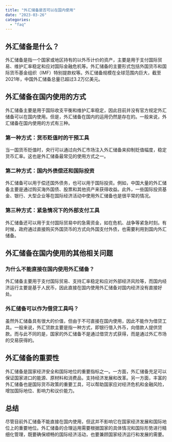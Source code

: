 ```yaml
---
title: "外汇储备是否可以在国内使用"
date: "2023-03-26"
categories: 
  - "faq"
---
```


## 外汇储备是什么？

外汇储备是指一个国家或地区持有的以外币计价的资产，主要是用于支付国际贸易、维护汇率稳定和应对国际金融危机等。外汇储备的主要形式包括外国货币和国际货币基金组织（IMF）特别提款权等。外汇储备规模在全球范围内巨大，截至2021年，中国外汇储备总量已超过3.2万亿美元。

## 外汇储备在国内使用的方式

外汇储备主要是用于国际收支平衡和维护汇率稳定，因此目前并没有官方规定外汇储备可以在国内使用。但是，外汇储备在国内的运用仍然是存在的。一般来说，外汇储备在国内使用的方式有三种。

### 第一种方式：货币贬值时的干预工具

当一国货币贬值时，央行可以通过向外汇市场注入外汇储备来抑制贬值幅度，稳定货币汇率。这也是外汇储备最常见的使用方式之一。

### 第二种方式：国内外债偿还和国际投资

外汇储备可以用于偿还国外债务，也可以用于国际投资。例如，中国大量的外汇储备主要是通过购买海外国债、股票和其他资产来获得收益。此外，一些国际投资基金、银行、大型企业等在国际经济活动中使用外汇储备也是很平常的情况。

### 第三种方式：紧急情况下的外部支付工具

外汇储备还可以用于支付国际贸易中的急需资金，如在危机、战争等紧急时刻。有时候，政府通过直接购买外国货币的方式向外国支付外债，也需要利用到国内外汇储备。

## 外汇储备在国内使用的其他相关问题

### 为什么不能直接在国内使用外汇储备？

外汇储备主要用于支付国际贸易、支持汇率稳定和应对外部经济风险等，而国内经济运行主要是基于人民币，因此直接在国内使用外汇储备对国内经济没有直接好处。

### 外汇储备可以作为借贷工具吗？

虽然外汇储备具有很大的价值，但由于不可直接在国内使用，因此不能作为借贷工具。一般来说，外汇贷款主要是指一种方式，即银行借入外币，向借款人提供贷款。而与此不同的是，国家的外汇储备不是通过借贷方式获得，而是通过外汇市场的交易获得的。

## 外汇储备的重要性

外汇储备是国家经济安全和国际地位的重要指标之一。一方面，外汇储备充足可以保证国家进口的能源、原材料和消费品，支持经济发展和改革。另一方面，丰富的外汇储备也是国际货币政策的重要工具，可以帮助国家应对经济危机和金融风险，增加国际地位、影响力和议价能力。

## 总结

尽管目前外汇储备不能直接在国内使用，但这并不影响它在国家经济发展和国际地位上的重要地位。外汇储备的合理运用需要根据国家的具体情况和国际形势进行精细化管理，既要确保顺畅的国际经济活动，也要兼顾国家经济运行和发展的需要。
